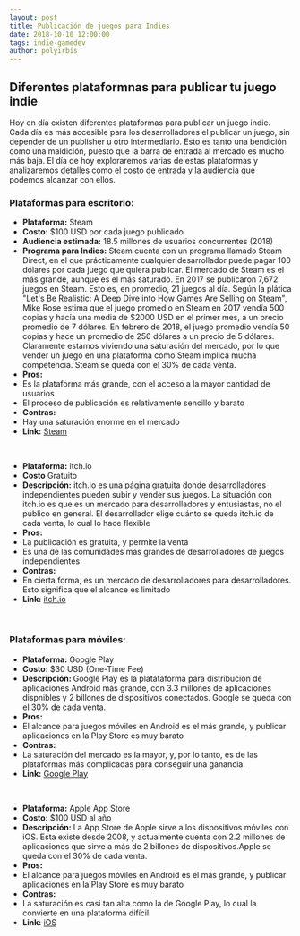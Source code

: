 ```yaml
---
layout: post
title: Publicación de juegos para Indies
date: 2018-10-10 12:00:00
tags: indie-gamedev
author: polyirbis
---
```

## Diferentes plataformnas para publicar tu juego indie

Hoy en día existen diferentes plataformas para publicar un juego indie. Cada día es más accesible para los desarrolladores el publicar un juego, sin depender de un publisher u otro intermediario. Esto es tanto una bendición como una maldición, puesto que la barra de entrada al mercado es mucho más baja. El día de hoy exploraremos varias de estas plataformas y analizaremos detalles como el costo de entrada y la audiencia que podemos alcanzar con ellos.  

### Plataformas para escritorio:

<amp-img width="320" height="140" layout="responsive" src="assets/images/steam-logo.jpg"></amp-img>
* <strong>Plataforma:</strong> Steam
* <strong>Costo:</strong> $100 USD por cada juego publicado
* <strong>Audiencia estimada:</strong> 18.5 millones de usuarios concurrentes (2018)
* <strong>Programa para Indies:</strong> Steam cuenta con un programa llamado Steam Direct, en el que prácticamente cualquier desarrollador puede pagar 100 dólares por cada juego que quiera publicar. El mercado de Steam es el más grande, aunque es el más saturado. En 2017 se publicaron 7,672 juegos en Steam. Esto es, en promedio, 21 juegos al día. Según la plática "Let's Be Realistic: A Deep Dive into How Games Are Selling on Steam", Mike Rose estima que el juego promedio en Steam en 2017 vendía 500 copias y hacía una media de $2000 USD en el primer mes, a un precio promedio de 7 dólares. En febrero de 2018, el juego promedio vendía 50 copias y hace un promedio de 250 dólares a un precio de 5 dólares. Claramente estamos viviendo una saturación del mercado, por lo que vender un juego en una plataforma como Steam implica mucha competencia. Steam se queda con el 30% de cada venta.
* <strong>Pros:</strong>
* Es la plataforma más grande, con el acceso a la mayor cantidad de usuarios  
* El proceso de publicación es relativamente sencillo y barato
* <strong>Contras:</strong> 
* Hay una saturación enorme en el mercado
* <strong>Link:</strong> <a href="https://store.steampowered.com/">Steam</a>
<br />

<amp-img width="300" height="100" layout="responsive" src="assets/images/itchio-black.png"></amp-img>
* <strong>Plataforma:</strong> itch.io
* <strong>Costo</strong> Gratuito
* <strong>Descripción:</strong> itch.io es una página gratuita donde desarrolladores independientes pueden subir y vender sus juegos. La situación con itch.io es que es un mercado para desarrolladores y entusiastas, no el público en general. El desarrollador elige cuánto se queda itch.io de cada venta, lo cual lo hace flexible
* <strong>Pros:</strong>
* La publicación es gratuita, y permite la venta
* Es una de las comunidades más grandes de desarrolladores de juegos independientes
* <strong>Contras:</strong> 
* En cierta forma, es un mercado de desarrolladores para desarrolladores. Esto significa que el alcance es limitado
* <strong>Link:</strong> <a href="https://itch.io/">itch.io</a>
<br />

### Plataformas para móviles:

<amp-img width="300" height="60" layout="responsive" src="assets/images/google-play.png"></amp-img>
* <strong>Plataforma:</strong> Google Play
* <strong>Costo:</strong> $30 USD (One-Time Fee)
* <strong>Descripción: </strong> Google Play es la platataforma para distribución de aplicaciones Android más grande, con 3.3 millones de aplicaciones dispnibles y 2 billones de dispositivos conectados. Google se queda con el 30% de cada venta.
* <strong>Pros:</strong>
* El alcance para juegos móviles en Android es el más grande, y publicar aplicaciones en la Play Store es muy barato
* <strong>Contras:</strong> 
* La saturación del mercado es la mayor, y, por lo tanto, es de las plataformas más complicadas para conseguir una ganancia.
* <strong>Link:</strong> <a href="https://play.google.com/">Google Play</a>
<br />

<amp-img width="120" height="120" layout="responsive" src="assets/images/appstore.png"></amp-img>
* <strong>Plataforma:</strong> Apple App Store
* <strong>Costo:</strong> $100 USD al año
* <strong>Descripción: </strong> La App Store de Apple sirve a los dispositivos móviles con iOS. Esta existe desde 2008, y actualmente cuenta con 2.2 millones de aplicaciones que sirve a más de 2 billones de dispositivos.Apple se queda con el 30% de cada venta.
* <strong>Pros:</strong>
* El alcance para juegos móviles en Android es el más grande, y publicar aplicaciones en la Play Store es muy barato
* <strong>Contras:</strong> 
* La saturación es casi tan alta como la de Google Play, lo cual la convierte en una plataforma difícil
* <strong>Link:</strong> <a href="https://itunes.apple.com/">iOS</a>
<br />